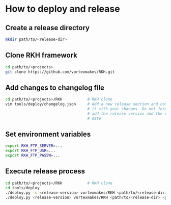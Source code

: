 # How to deploy and release

## Create a release directory
```bash 
mkdir path/to/<release-dir>
```

## Clone RKH framework
```bash 
cd path/to/<projects>
git clone https://github.com/vortexmakes/RKH.git
```

## Add changes to changelog file
```bash 
cd path/to/<projects>/RKH           # RKH clone
vim tools/deploy/changelog.json     # Add a new release section and complete 
                                    # it with your changes. Do not forget to 
                                    # add the release version and the release 
                                    # date 
```

## Set environment variables
```bash 
export RKH_FTP_SERVER=...
export RKH_FTP_USR=...
export RKH_FTP_PASSW=...
```

## Execute release process
```bash 
cd path/to/<projects>/RKH           # RKH clone
cd tools/deploy
./deploy.py -c <release-version> vortexmakes/RKH <path/to/<release-dir> <github-token>
./deploy.py <release-version> vortexmakes/RKH <path/to/<release-dir> <github-token>
```

